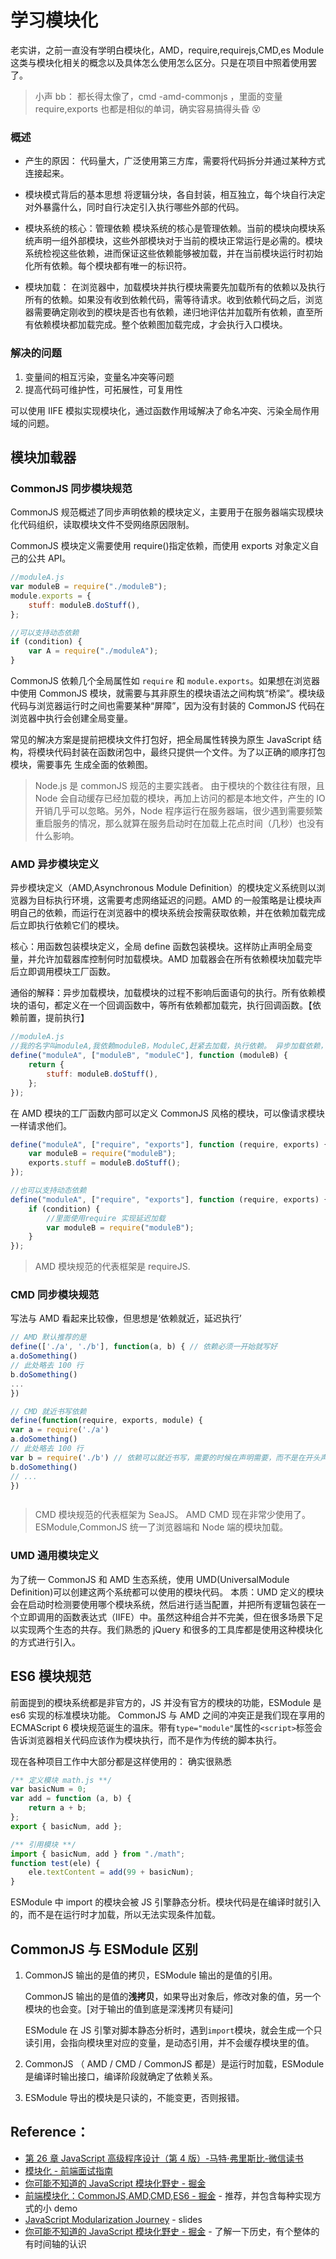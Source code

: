 # 学习模块化

老实讲，之前一直没有学明白模块化，AMD，require,requirejs,CMD,es Module 这类与模块化相关的概念以及具体怎么使用怎么区分。只是在项目中照着使用罢了。

> 小声 bb： 都长得太像了，cmd -amd-commonjs ，里面的变量 require,exports 也都是相似的单词，确实容易搞得头昏 😵

### 概述

- 产生的原因：
  代码量大，广泛使用第三方库，需要将代码拆分并通过某种方式连接起来。

- 模块模式背后的基本思想
  将逻辑分块，各自封装，相互独立，每个块自行决定对外暴露什么，同时自行决定引入执行哪些外部的代码。

- 模块系统的核心：管理依赖
  模块系统的核心是管理依赖。当前的模块向模块系统声明一组外部模块，这些外部模块对于当前的模块正常运行是必需的。模块系统检视这些依赖，进而保证这些依赖能够被加载，并在当前模块运行时初始化所有依赖。每个模块都有唯一的标识符。

- 模块加载：
  在浏览器中，加载模块并执行模块需要先加载所有的依赖以及执行所有的依赖。如果没有收到依赖代码，需等待请求。收到依赖代码之后，浏览器需要确定刚收到的模块是否也有依赖，递归地评估并加载所有依赖，直至所有依赖模块都加载完成。整个依赖图加载完成，才会执行入口模块。

### 解决的问题

1. 变量间的相互污染，变量名冲突等问题
2. 提高代码可维护性，可拓展性，可复用性

可以使用 IIFE 模拟实现模块化，通过函数作用域解决了命名冲突、污染全局作用域的问题。

## 模块加载器

### CommonJS 同步模块规范

CommonJS 规范概述了同步声明依赖的模块定义，主要用于在服务器端实现模块化代码组织，读取模块文件不受网络原因限制。

CommonJS 模块定义需要使用 require()指定依赖，而使用 exports 对象定义自己的公共 API。

```js
//moduleA.js
var moduleB = require("./moduleB");
module.exports = {
	stuff: moduleB.doStuff(),
};

//可以支持动态依赖
if (condition) {
	var A = require("./moduleA");
}
```

CommonJS 依赖几个全局属性如 `require` 和 `module.exports`。如果想在浏览器中使用 CommonJS 模块，就需要与其非原生的模块语法之间构筑“桥梁”。模块级代码与浏览器运行时之间也需要某种“屏障”，因为没有封装的 CommonJS 代码在浏览器中执行会创建全局变量。

常见的解决方案是提前把模块文件打包好，把全局属性转换为原生 JavaScript 结构，将模块代码封装在函数闭包中，最终只提供一个文件。为了以正确的顺序打包模块，需要事先 生成全面的依赖图。

> Node.js 是 commonJS 规范的主要实践者。 由于模块的个数往往有限，且 Node 会自动缓存已经加载的模块，再加上访问的都是本地文件，产生的 IO 开销几乎可以忽略。另外，Node 程序运行在服务器端，很少遇到需要频繁重启服务的情况，那么就算在服务启动时在加载上花点时间（几秒）也没有什么影响。

### AMD 异步模块定义

异步模块定义（AMD,Asynchronous Module Definition）的模块定义系统则以浏览器为目标执行环境，这需要考虑网络延迟的问题。AMD 的一般策略是让模块声明自己的依赖，而运行在浏览器中的模块系统会按需获取依赖，并在依赖加载完成后立即执行依赖它们的模块。

核心：用函数包装模块定义，全局 define 函数包装模块。这样防止声明全局变量，并允许加载器库控制何时加载模块。AMD 加载器会在所有依赖模块加载完毕后立即调用模块工厂函数。

通俗的解释：异步加载模块，加载模块的过程不影响后面语句的执行。所有依赖模块的语句，都定义在一个回调函数中，等所有依赖都加载完，执行回调函数。【依赖前置，提前执行】

```js
//moduleA.js
//我的名字叫moduleA,我依赖moduleB，ModuleC,赶紧去加载，执行依赖。 异步加载依赖，不影响后面的语句
define("moduleA", ["moduleB", "moduleC"], function (moduleB) {
	return {
		stuff: moduleB.doStuff(),
	};
});
```

在 AMD 模块的工厂函数内部可以定义 CommonJS 风格的模块，可以像请求模块一样请求他们。

```js
define("moduleA", ["require", "exports"], function (require, exports) {
	var moduleB = require("moduleB");
	exports.stuff = moduleB.doStuff();
});

//也可以支持动态依赖
define("moduleA", ["require", "exports"], function (require, exports) {
	if (condition) {
		//里面使用require 实现延迟加载
		var moduleB = require("moduleB");
	}
});
```

> AMD 模块规范的代表框架是 requireJS.

### CMD 同步模块规范

写法与 AMD 看起来比较像，但思想是‘依赖就近，延迟执行’

```js
// AMD 默认推荐的是
define(['./a', './b'], function(a, b) { // 依赖必须一开始就写好
a.doSomething()
// 此处略去 100 行
b.doSomething()
...
})

// CMD 就近书写依赖
define(function(require, exports, module) {
var a = require('./a')
a.doSomething()
// 此处略去 100 行
var b = require('./b') // 依赖可以就近书写，需要的时候在声明需要，而不是在开头声明
b.doSomething()
// ...
})



```

> CMD 模块规范的代表框架为 SeaJS。 AMD CMD 现在非常少使用了。ESModule,CommonJS 统一了浏览器端和 Node 端的模块加载。

### UMD 通用模块定义

为了统一 CommonJS 和 AMD 生态系统，使用 UMD(UniversalModule Definition)可以创建这两个系统都可以使用的模块代码。
本质：UMD 定义的模块会在启动时检测要使用哪个模块系统，然后进行适当配置，并把所有逻辑包装在一个立即调用的函数表达式（IIFE）中。虽然这种组合并不完美，但在很多场景下足以实现两个生态的共存。我们熟悉的 jQuery 和很多的工具库都是使用这种模块化的方式进行引入。

## ES6 模块规范

前面提到的模块系统都是非官方的，JS 并没有官方的模块的功能，ESModule 是 es6 实现的标准模块功能。
CommonJS 与 AMD 之间的冲突正是我们现在享用的 ECMAScript 6 模块规范诞生的温床。带有`type="module"`属性的`<script>`标签会告诉浏览器相关代码应该作为模块执行，而不是作为传统的脚本执行。

现在各种项目工作中大部分都是这样使用的： 确实很熟悉

```js
/** 定义模块 math.js **/
var basicNum = 0;
var add = function (a, b) {
	return a + b;
};
export { basicNum, add };

/** 引用模块 **/
import { basicNum, add } from "./math";
function test(ele) {
	ele.textContent = add(99 + basicNum);
}
```

ESModule 中 import 的模块会被 JS 引擎静态分析。模块代码是在编译时就引入的，而不是在运行时才加载，所以无法实现条件加载。

## CommonJS 与 ESModule 区别

1.  CommonJS 输出的是值的拷贝，ESModule 输出的是值的引用。

    CommonJS 输出的是值的**浅拷贝**，如果导出对象后，修改对象的值，另一个模块的也会变。[对于输出的值到底是深浅拷贝有疑问]

    ESModule 在 JS 引擎对脚本静态分析时，遇到`import`模块，就会生成一个只读引用，会指向模块里对应的变量，是动态引用，并不会缓存模块里的值。

2.  CommonJS （ AMD / CMD / CommonJS 都是）是运行时加载，ESModule 是编译时输出接口，编译阶段就确定了依赖关系。
3. ESModule 导出的模块是只读的，不能变更，否则报错。

## Reference：

- [第 26 章 JavaScript 高级程序设计（第 4 版）-马特·弗里斯比-微信读书](https://weread.qq.com/web/reader/751326d0720befab7514782k9dc32ad02bc9dcb88e010da)
- [模块化 - 前端面试指南](https://mitianyi.gitbook.io/frontend-interview-guide/javascript-basics/modularization#wei-shen-me-shi-yong-mo-kuai-hua)
- [你可能不知道的 JavaScript 模块化野史 - 掘金](https://juejin.cn/post/6844904056847073293#heading-0)
- [前端模块化：CommonJS,AMD,CMD,ES6 - 掘金](https://juejin.cn/post/6844903576309858318#heading-2) - 推荐，并包含每种实现方式的小 demo
- [JavaScript Modularization Journey](https://huangxuan.me/js-module-7day/#/) - slides
- [你可能不知道的 JavaScript 模块化野史 - 掘金](https://juejin.cn/post/6844904056847073293#heading-0) - 了解一下历史，有个整体的有时间轴的认识
